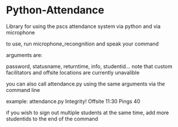 # Python-Attendance
Library for using the pscs attendance system via python and via microphone

to use, run microphone_recongnition and speak your command

arguments are:

password, statusname, returntime, info, studentid...
note that custom facilitators and offsite locations are currently unavalible

you can also call attendance.py using the same arguments via the command line

example:
attendance.py Integrity! Offsite 11:30 Pings 40

if you wish to sign out multiple students at the same time, add more studentids to the end of the command
